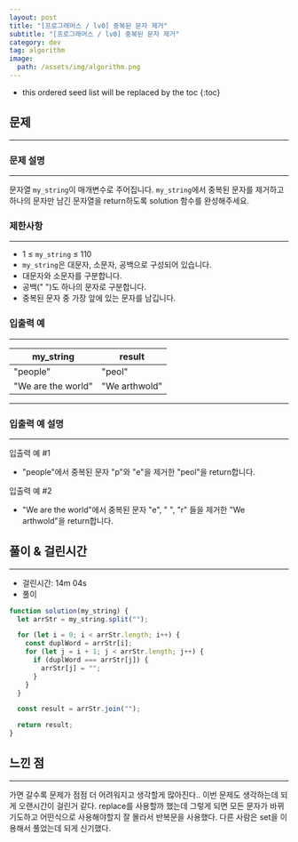```yaml
---
layout: post
title: "[프로그래머스 / lv0] 중복된 문자 제거"
subtitle: "[프로그래머스 / lv0] 중복된 문자 제거"
category: dev
tag: algorithm
image:
  path: /assets/img/algorithm.png
---
```


<!-- prettier-ignore -->
* this ordered seed list will be replaced by the toc
{:toc}

## 문제

---

### **문제 설명**

---

문자열 `my_string`이 매개변수로 주어집니다. `my_string`에서 중복된 문자를 제거하고 하나의 문자만 남긴 문자열을 return하도록 solution 함수를 완성해주세요.

### 제한사항

---

- 1 ≤ `my_string` ≤ 110
- `my_string`은 대문자, 소문자, 공백으로 구성되어 있습니다.
- 대문자와 소문자를 구분합니다.
- 공백(" ")도 하나의 문자로 구분합니다.
- 중복된 문자 중 가장 앞에 있는 문자를 남깁니다.

### 입출력 예

---

| my_string          | result        |
| ------------------ | ------------- |
| "people"           | "peol"        |
| "We are the world" | "We arthwold" |

---

### 입출력 예 설명

---

입출력 예 #1

- "people"에서 중복된 문자 "p"와 "e"을 제거한 "peol"을 return합니다.

입출력 예 #2

- "We are the world"에서 중복된 문자 "e", " ", "r" 들을 제거한 "We arthwold"을 return합니다.

## 풀이 & 걸린시간

---

- 걸린시간: 14m 04s
- 풀이

```jsx
function solution(my_string) {
  let arrStr = my_string.split("");

  for (let i = 0; i < arrStr.length; i++) {
    const duplWord = arrStr[i];
    for (let j = i + 1; j < arrStr.length; j++) {
      if (duplWord === arrStr[j]) {
        arrStr[j] = "";
      }
    }
  }

  const result = arrStr.join("");

  return result;
}
```

## 느낀 점

---

가면 갈수록 문제가 점점 더 어려워지고 생각할게 많아진다.. 이번 문제도 생각하는데 되게 오랜시간이 걸린거 같다. replace를 사용할까 했는데 그렇게 되면 모든 문자가 바뀌기도하고 어떤식으로 사용해야할지 잘 몰라서 반복문을 사용했다. 다른 사람은 set을 이용해서 풀었는데 되게 신기했다.
